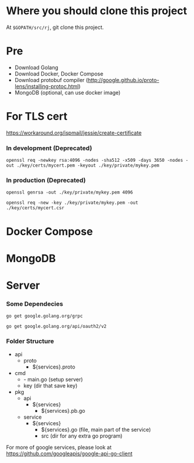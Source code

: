 # Where you should clone this project
At `$GOPATH/src/rj`, git clone this project.

# Pre
- Download Golang
- Download Docker, Docker Compose
- Download protobuf compiler (http://google.github.io/proto-lens/installing-protoc.html)
- MongoDB (optional, can use docker image)

# For TLS cert
https://workaround.org/ispmail/jessie/create-certificate
### In development (Deprecated)
`openssl req -newkey rsa:4096 -nodes -sha512 -x509 -days 3650 -nodes -out ./key/certs/mycert.pem -keyout ./key/private/mykey.pem`

### In production (Deprecated)
`openssl genrsa -out ./key/private/mykey.pem 4096`

`openssl req -new -key ./key/private/mykey.pem -out ./key/certs/mycert.csr`


# Docker Compose


# MongoDB


# Server
### Some Dependecies
`go get google.golang.org/grpc`

`go get google.golang.org/api/oauth2/v2`


### Folder Structure
- api
  - proto
    - ${services}.proto
- cmd
  - <server>
    - main.go (setup server)
  - key (dir that save key)
- pkg
  - api
    - ${services}
      - ${services}.pb.go
  - service
    - ${services}
      - ${services}.go (file, main part of the service)
      - src (dir for any extra go program)


For more of google services, please look at https://github.com/googleapis/google-api-go-client 

